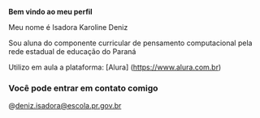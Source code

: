 **Bem vindo ao meu perfil**

Meu nome é Isadora Karoline Deniz

Sou aluna do componente curricular de pensamento computacional pela rede estadual de educação do Paraná 

Utilizo em aula a plataforma:
[Alura] (https://www.alura.com.br)

### Você pode entrar em contato comigo
@deniz.isadora@escola.pr.gov.br
